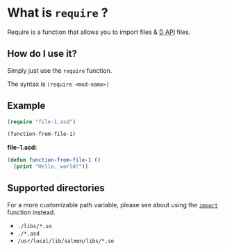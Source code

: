 # What is `require` ?

Require is a function that allows you to import files & [D API](../../Language/D_API/) files.

## How do I use it?

Simply just use the `require` function.

The syntax is `(require <mod-name>)`

## Example

```lisp
(require "file-1.asd")

(function-from-file-1)
```

**file-1.asd:**

```lisp
(defun function-from-file-1 ()
  (print "Hello, world!"))
```

## Supported directories

For a more customizable path variable, please see about using the [`import`](./import.md) function instead.

- `./libs/*.so`
- `./*.asd`
- `/usr/local/lib/salmon/libs/*.so`
